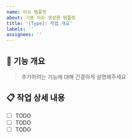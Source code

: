 ```yaml
---
name: 이슈 템플릿
about: 기본 이슈 생성용 템플릿
title: '[Type]: 작업 개요'
labels: ''
assignees: ''
---
```


## 📌 기능 개요

> 추가하려는 기능에 대해 간결하게 설명해주세요

## 📋 작업 상세 내용

- [ ] TODO
- [ ] TODO
- [ ] TODO
